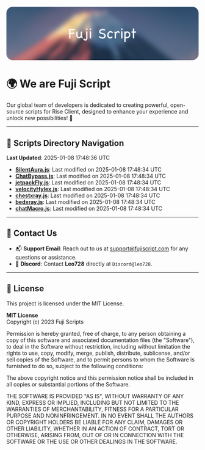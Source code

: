 ![Banner](.github/b.webp)

# 🌍 **We are Fuji Script**

Our global team of developers is dedicated to creating powerful, open-source scripts for Rise Client, designed to enhance your experience and unlock new possibilities! 🌟

---
<!-- SCRIPTS_NAVIGATION_START -->
## 📂 **Scripts Directory Navigation**

**Last Updated**: 2025-01-08 17:48:36 UTC

- **[SilentAura.js](scripts/SilentAura.js)**: Last modified on 2025-01-08 17:48:34 UTC
- **[ChatBypass.js](scripts/ChatBypass.js)**: Last modified on 2025-01-08 17:48:34 UTC
- **[jetpackFly.js](scripts/jetpackFly.js)**: Last modified on 2025-01-08 17:48:34 UTC
- **[velocityHylex.js](scripts/velocityHylex.js)**: Last modified on 2025-01-08 17:48:34 UTC
- **[chestxray.js](scripts/chestxray.js)**: Last modified on 2025-01-08 17:48:34 UTC
- **[bedxray.js](scripts/bedxray.js)**: Last modified on 2025-01-08 17:48:34 UTC
- **[chatMacro.js](scripts/chatMacro.js)**: Last modified on 2025-01-08 17:48:34 UTC

<!-- SCRIPTS_NAVIGATION_END -->

---

## 💬 **Contact Us**  
- 📬 **Support Email**: Reach out to us at [support@fujiscript.com](mailto:support@fujiscript.com) for any questions or assistance.  
- 💬 **Discord**: Contact **Leo728** directly at `Discord@leo728`.

---

## 📜 **License**

This project is licensed under the MIT License.  

**MIT License**  
Copyright (c) 2023 Fuji Scripts  

Permission is hereby granted, free of charge, to any person obtaining a copy of this software and associated documentation files (the "Software"), to deal in the Software without restriction, including without limitation the rights to use, copy, modify, merge, publish, distribute, sublicense, and/or sell copies of the Software, and to permit persons to whom the Software is furnished to do so, subject to the following conditions:  

The above copyright notice and this permission notice shall be included in all copies or substantial portions of the Software.  

THE SOFTWARE IS PROVIDED "AS IS", WITHOUT WARRANTY OF ANY KIND, EXPRESS OR IMPLIED, INCLUDING BUT NOT LIMITED TO THE WARRANTIES OF MERCHANTABILITY, FITNESS FOR A PARTICULAR PURPOSE AND NONINFRINGEMENT. IN NO EVENT SHALL THE AUTHORS OR COPYRIGHT HOLDERS BE LIABLE FOR ANY CLAIM, DAMAGES OR OTHER LIABILITY, WHETHER IN AN ACTION OF CONTRACT, TORT OR OTHERWISE, ARISING FROM, OUT OF OR IN CONNECTION WITH THE SOFTWARE OR THE USE OR OTHER DEALINGS IN THE SOFTWARE.  

